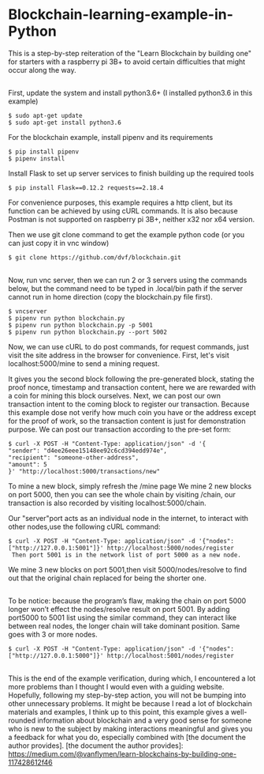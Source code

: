 # Blockchain-learning-example-in-Python
This is a step-by-step reiteration of  the "Learn Blockchain by building one" for starters with a raspberry pi 3B+ to avoid certain difficulties that might occur along the way.
##
First, update the system and install python3.6+ (I installed python3.6 in this example)

```
$ sudo apt-get update
$ sudo apt-get install python3.6
```

For the blockchain example, install pipenv and its requirements

```
$ pip install pipenv
$ pipenv install
```

Install Flask to set up server services to finish building up the required tools

```
$ pip install Flask==0.12.2 requests==2.18.4
```

For convenience purposes, this example requires a http client, but its function can be achieved by using cURL commands. It is also because Postman is not supported on raspberry pi 3B+, neither x32 nor x64 version.

Then we use git clone command to get the example python code (or you can just copy it in vnc window)

```
$ git clone https://github.com/dvf/blockchain.git
```
##
Now,  run vnc server, then we can run 2 or 3 servers using the commands below, but the command need to be typed in .local/bin path if the server cannot run in home direction (copy the  blockchain.py file first).

```
$ vncserver
$ pipenv run python blockchain.py
$ pipenv run python blockchain.py -p 5001
$ pipenv run python blockchain.py --port 5002
```

Now, we can use cURL to do post commands, for request commands, just visit the site address in the browser for convenience.
First, let's visit localhost:5000/mine to send a mining request.

It gives you the second block following the pre-generated block, stating the proof nonce, timestamp and transaction content, here we are rewarded with a coin for mining this block ourselves.
Next, we can post our own transaction intent to the coming block to register our transaction.
Because this example dose not verify how much coin you have or the address except for the proof of work, so the transaction content is just for demonstration purpose.
We can post our transaction according to the pre-set form:

```
$ curl -X POST -H "Content-Type: application/json" -d '{
"sender": "d4ee26eee15148ee92c6cd394edd974e",
"recipient": "someone-other-address",
"amount": 5
}' "http://localhost:5000/transactions/new"
```

To mine a new block, simply refresh the /mine page
We mine 2 new blocks on port 5000, then you can see the whole chain by visiting /chain, our transaction is also recorded by visiting localhost:5000/chain.

Our "server"port acts as an individual node in the internet, to interact with other nodes,use the following cURL command:

```
$ curl -X POST -H "Content-Type: application/json" -d '{"nodes":["http://127.0.0.1:5001"]}' http://localhost:5000/nodes/register
 Then port 5001 is in the network list of port 5000 as a new node.
```

We mine 3 new blocks on port 5001,then visit 5000/nodes/resolve to find out that the original chain replaced for being the shorter one.
##
To be notice: because the program’s flaw, making the chain on port 5000 longer won’t effect the nodes/resolve result on port 5001.
By adding port5000 to 5001 list using the similar command, they can interact like between real nodes, the longer chain will take dominant position. Same goes with 3 or more nodes.

```
$ curl -X POST -H "Content-Type: application/json" -d '{"nodes":["http://127.0.0.1:5000"]}' http://localhost:5001/nodes/register
```
##
This is the end of the example verification, during which, I encountered a lot more problems than I thought I would even with a guiding website. Hopefully, following my step-by-step action, you will not be bumping into other unnecessary problems. 
It might be because I read a lot of blockchain materials and examples, I think up to this point, this example gives a well-rounded information about blockchain and a very good sense for someone who is new to the subject by making interactions meaningful and gives you a feedback for what you do, especially combined with [the document the author provides].
[the document the author provides]: https://medium.com/@vanflymen/learn-blockchains-by-building-one-117428612f46
